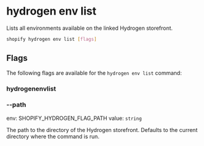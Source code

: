 # hydrogen env list

Lists all environments available on the linked Hydrogen storefront.

```bash
shopify hydrogen env list [flags]
```

## Flags

The following flags are available for the `hydrogen env list` command:

### hydrogenenvlist

### --path <value>

env: SHOPIFY_HYDROGEN_FLAG_PATH
value: `string`

The path to the directory of the Hydrogen storefront. Defaults to the current directory where the command is run.

